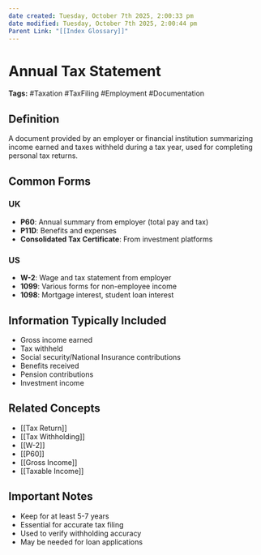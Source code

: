 ```yaml
---
date created: Tuesday, October 7th 2025, 2:00:33 pm
date modified: Tuesday, October 7th 2025, 2:00:44 pm
Parent Link: "[[Index Glossary]]"
---
```


# Annual Tax Statement

**Tags:** #Taxation #TaxFiling #Employment #Documentation

## Definition

A document provided by an employer or financial institution summarizing income earned and taxes withheld during a tax year, used for completing personal tax returns.

## Common Forms

### UK
- **P60**: Annual summary from employer (total pay and tax)
- **P11D**: Benefits and expenses
- **Consolidated Tax Certificate**: From investment platforms

### US
- **W-2**: Wage and tax statement from employer
- **1099**: Various forms for non-employee income
- **1098**: Mortgage interest, student loan interest

## Information Typically Included
- Gross income earned
- Tax withheld
- Social security/National Insurance contributions
- Benefits received
- Pension contributions
- Investment income

## Related Concepts

- [[Tax Return]]
- [[Tax Withholding]]
- [[W-2]]
- [[P60]]
- [[Gross Income]]
- [[Taxable Income]]

## Important Notes

- Keep for at least 5-7 years
- Essential for accurate tax filing
- Used to verify withholding accuracy
- May be needed for loan applications